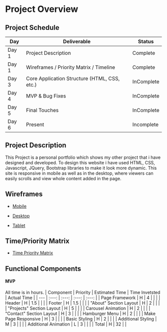 
# Project Overview

## Project Schedule

|  Day | Deliverable | Status
|---|---| ---|
|Day 1| Project Description | Complete
|Day 1| Wireframes / Priority Matrix / Timeline | Complete
|Day 3| Core Application Structure (HTML, CSS, etc.) | InComplete
|Day 4| MVP & Bug Fixes | InComplete
|Day 5| Final Touches | InComplete
|Day 6| Present |Incomplete


## Project Description

This Project is a personal portfolio which shows my other project that i have designed and developed. To design this website i have used HTML, CSS, Javascript, JQuery, Bootstrap libraries to make it look more dynamic. This site is responsive in mobile as well as in the desktop, where viewers can easily scrolls and view whole content added in the page.

## Wireframes
- [Mobile](https://imgur.com/tSOAlhc)

- [Desktop](https://imgur.com/Vj4MdgF)

- [Tablet](https://imgur.com/5SZb484)

## Time/Priority Matrix
- [Time Priority Matrix](https://imgur.com/bUQfSlv)

## Functional Components

#### MVP

All time is in hours.
| Component | Priority | Estimated Time | Time Invetsted | Actual Time |
| --- | :---: |  :---: | :---: | :---: |
| Page Framework | H | 4 | | |
| Header | H | 1.5 |  | |
| Footer | H | 1.5 |  | |
| "About" Section Layout | H | 2 | | |
| "Projects" Section Layout | H | 5 |  |  |
| Carousel Animation | H | 2 |  | |
| "Contact" Section Layout | H | 3 |  | |
| Hamburger Menu | H | 2 | |  |
| Make Page Responsive | H | 3 |  | |
| Basic Styling | H | 2 |  |  |
| Additional Styling | M | 3 | | |
| Additional Animation | L | 3 |  | |
| Total | H | 32 |  |  
